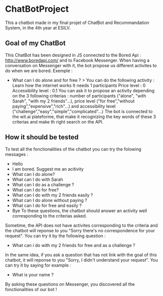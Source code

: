 # ChatBotProject

This a chatbot made in my final projet of ChatBot and Recommandation System, in the 4th year at ESILV.

## Goal of my ChatBot
This ChatBot has been designed in JS connected to the Bored Api : http://www.boredapi.com/ and to Facebook Messenger.
When having a conversation on Messenger with it, the bot propose us different activites to do when we are bored.
Exemple : 
- What can I do alone and for free ? > You can do the following activity : Learn how the internet works 
                                        It needs 1 participants 
                                        Price level : 0
                                        Accessibility level : 0.1
You can ask it to propose an activity depending on the 3 following criterias : number of participants ("alone", "with Sarah", "with my 2 friends"...), price level ("for free","without paying","expensive","rich"...) and accessibility level ("challenge","easy","simple","complicated"...)
The bot is connected to the wit.ai plateforme, that make it recognizing the key words of these 3 criterias and make th right search on the API.

## How it should be tested
To test all the fonctionalities of the chatbot you can try the folowing messages : 
- Hello
- I am bored. Suggest me an acitivity
- What can I do alone?
- What can I do with Sarah
- What can I do as a challenge ?
- What can I do for free?
- What can I do with my 2 friends easily ? 
- What can I do alone without paying ?
- What can I do for free and easily ? 
- Bye
To these questions, the chatbot should answer an activity well corresponding to the criterias asked.

Sometime, the API does not have  activites corresponding to the criteria and the chatbot will reponse to you "Sorry there's no correspondence for your request". You can try it by the following question :
- What can i do with my 2 friends for free and as a challenge ? 

In the same idea, if you ask a question that has not link with the goal of this chatbot, it will reponse to you "Sorry, I didn't understand your request". You can try it by saying for example :
- What is your name ?

By asking these questions on Messenger, you discovered all the fonctionalities of our bot ! 
